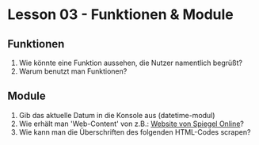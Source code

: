 # Lesson 03 - Funktionen & Module

## Funktionen
1. Wie könnte eine Funktion aussehen, die Nutzer namentlich begrüßt?
2. Warum benutzt man Funktionen?

## Module
1. Gib das aktuelle Datum in die Konsole aus (datetime-modul)
2. Wie erhält man 'Web-Content' von z.B.: [Website von Spiegel Online](https://www.spiegel.de/)?
3. Wie kann man die Überschriften des folgenden HTML-Codes scrapen?


